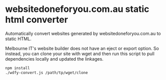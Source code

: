 # websitedoneforyou.com.au static html converter

Automatically convert websites generated by websitedoneforyou.com.au to static HTML.

Melbourne IT's website builder does not have an eject or export option. So instead,
you can clone your site with wget and then run this script to pull dependencies locally
and updated the linkages.


```bash
npm install
./wdfy-convert.js /path/tp/wget/clone
```
